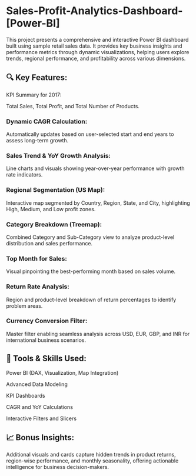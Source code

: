 # Sales-Profit-Analytics-Dashboard-[Power-BI]

This project presents a comprehensive and interactive Power BI dashboard built using sample retail sales data. It provides key business insights and performance metrics through dynamic visualizations, helping users explore trends, regional performance, and profitability across various dimensions.

## 🔍 Key Features:
KPI Summary for 2017:

Total Sales, Total Profit, and Total Number of Products.

### Dynamic CAGR Calculation:
Automatically updates based on user-selected start and end years to assess long-term growth.

### Sales Trend & YoY Growth Analysis:
Line charts and visuals showing year-over-year performance with growth rate indicators.

### Regional Segmentation (US Map):
Interactive map segmented by Country, Region, State, and City, highlighting High, Medium, and Low profit zones.

### Category Breakdown (Treemap):
Combined Category and Sub-Category view to analyze product-level distribution and sales performance.

### Top Month for Sales:
Visual pinpointing the best-performing month based on sales volume.

### Return Rate Analysis:
Region and product-level breakdown of return percentages to identify problem areas.

### Currency Conversion Filter:
Master filter enabling seamless analysis across USD, EUR, GBP, and INR for international business scenarios.

## 🎯 Tools & Skills Used:

Power BI (DAX, Visualization, Map Integration)

Advanced Data Modeling

KPI Dashboards

CAGR and YoY Calculations

Interactive Filters and Slicers

## 📈 Bonus Insights:

Additional visuals and cards capture hidden trends in product returns, region-wise performance, and monthly seasonality, offering actionable intelligence for business decision-makers.
